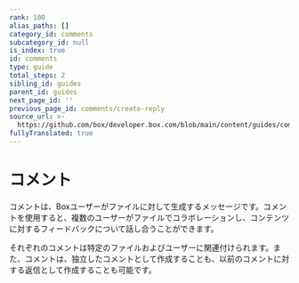 ```yaml
---
rank: 100
alias_paths: []
category_id: comments
subcategory_id: null
is_index: true
id: comments
type: guide
total_steps: 2
sibling_id: guides
parent_id: guides
next_page_id: ''
previous_page_id: comments/create-reply
source_url: >-
  https://github.com/box/developer.box.com/blob/main/content/guides/comments/index.md
fullyTranslated: true
---
```

# コメント

コメントは、Boxユーザーがファイルに対して生成するメッセージです。コメントを使用すると、複数のユーザーがファイルでコラボレーションし、コンテンツに対するフィードバックについて話し合うことができます。

それぞれのコメントは特定のファイルおよびユーザーに関連付けられます。また、コメントは、独立したコメントとして作成することも、以前のコメントに対する返信として作成することも可能です。